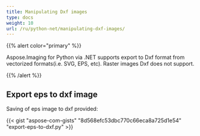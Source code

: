 ```yaml
---
title: Manipulating Dxf images
type: docs
weight: 10
url: /ru/python-net/manipulating-dxf-images/
---
```


{{% alert color="primary" %}} 

Aspose.Imaging for Python via .NET supports export to Dxf format from vectorized formats(i.e. SVG, EPS, etc). Raster images Dxf does not support.

{{% /alert %}} 
## **Export eps to dxf image**
Saving of eps image to dxf provided:

{{< gist "aspose-com-gists" "8d568efc53dbc770c66eca8a725d1e54" "export-eps-to-dxf.py" >}}
